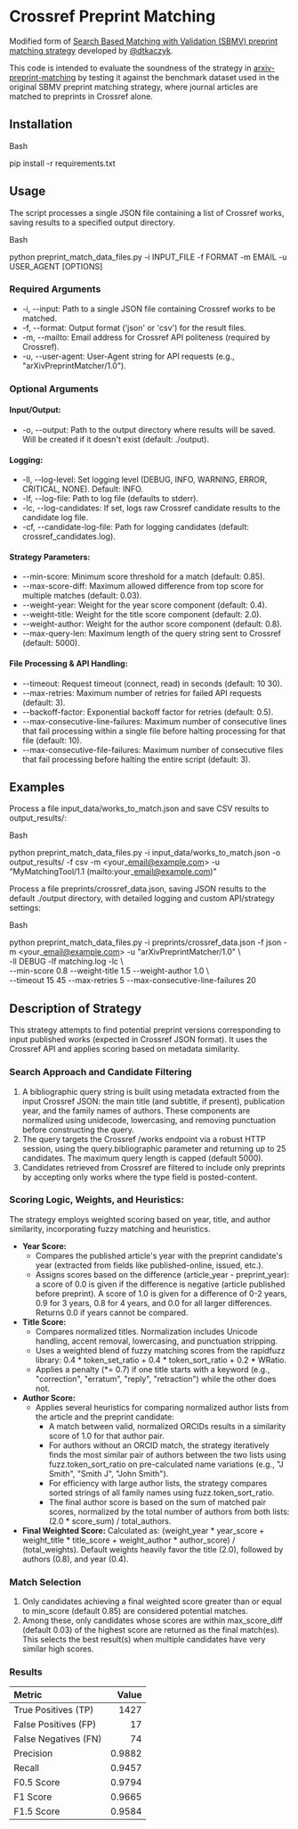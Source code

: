 # **Crossref Preprint Matching**

Modified form of [Search Based Matching with Validation (SBMV) preprint matching strategy](https://gitlab.com/crossref/labs/marple/-/blob/main/strategies_available/preprint_sbmv/strategy.py?ref_type=heads) developed by [@dtkaczyk](https://github.com/dtkaczyk). 

This code is intended to evaluate the soundness of the strategy in [arxiv-preprint-matching](https://github.com/cometadata/arxiv-preprint-matching) by testing it against the benchmark dataset used in the original SBMV preprint matching strategy, where journal articles are matched to preprints in Crossref alone.


## **Installation**

Bash

pip install \-r requirements.txt

## **Usage**

The script processes a single JSON file containing a list of Crossref works, saving results to a specified output directory.

Bash

python preprint\_match\_data\_files.py \-i INPUT\_FILE \-f FORMAT \-m EMAIL \-u USER\_AGENT \[OPTIONS\]

### **Required Arguments**

* \-i, \--input: Path to a single JSON file containing Crossref works to be matched.  
* \-f, \--format: Output format ('json' or 'csv') for the result files.  
* \-m, \--mailto: Email address for Crossref API politeness (required by Crossref).  
* \-u, \--user-agent: User-Agent string for API requests (e.g., "arXivPreprintMatcher/1.0").

### **Optional Arguments**

#### **Input/Output:**

* \-o, \--output: Path to the output directory where results will be saved. Will be created if it doesn't exist (default: ./output).

#### **Logging:**

* \-ll, \--log-level: Set logging level (DEBUG, INFO, WARNING, ERROR, CRITICAL, NONE). Default: INFO.  
* \-lf, \--log-file: Path to log file (defaults to stderr).  
* \-lc, \--log-candidates: If set, logs raw Crossref candidate results to the candidate log file.  
* \-cf, \--candidate-log-file: Path for logging candidates (default: crossref\_candidates.log).

#### **Strategy Parameters:**

* \--min-score: Minimum score threshold for a match (default: 0.85).  
* \--max-score-diff: Maximum allowed difference from top score for multiple matches (default: 0.03).  
* \--weight-year: Weight for the year score component (default: 0.4).  
* \--weight-title: Weight for the title score component (default: 2.0).  
* \--weight-author: Weight for the author score component (default: 0.8).  
* \--max-query-len: Maximum length of the query string sent to Crossref (default: 5000).

#### **File Processing & API Handling:**

* \--timeout: Request timeout (connect, read) in seconds (default: 10 30).  
* \--max-retries: Maximum number of retries for failed API requests (default: 3).  
* \--backoff-factor: Exponential backoff factor for retries (default: 0.5).  
* \--max-consecutive-line-failures: Maximum number of consecutive lines that fail processing within a single file before halting processing for that file (default: 10).  
* \--max-consecutive-file-failures: Maximum number of consecutive files that fail processing before halting the entire script (default: 3).

## **Examples**

Process a file input\_data/works\_to\_match.json and save CSV results to output\_results/:

Bash

python preprint\_match\_data\_files.py \-i input\_data/works\_to\_match.json \-o output\_results/ \-f csv \-m \<your\_email@example.com\> \-u "MyMatchingTool/1.1 (mailto:your\_email@example.com)"

Process a file preprints/crossref\_data.json, saving JSON results to the default ./output directory, with detailed logging and custom API/strategy settings:

Bash

python preprint\_match\_data\_files.py \-i preprints/crossref\_data.json \-f json \-m \<your\_email@example.com\> \-u "arXivPreprintMatcher/1.0" \\  
 \-ll DEBUG \-lf matching.log \-lc \\  
 \--min-score 0.8 \--weight-title 1.5 \--weight-author 1.0 \\  
 \--timeout 15 45 \--max-retries 5 \--max-consecutive-line-failures 20

## **Description of Strategy**

This strategy attempts to find potential preprint versions corresponding to input published works (expected in Crossref JSON format). It uses the Crossref API and applies scoring based on metadata similarity.

### **Search Approach and Candidate Filtering**

1. A bibliographic query string is built using metadata extracted from the input Crossref JSON: the main title (and subtitle, if present), publication year, and the family names of authors. These components are normalized using unidecode, lowercasing, and removing punctuation before constructing the query.  
2. The query targets the Crossref /works endpoint via a robust HTTP session, using the query.bibliographic parameter and returning up to 25 candidates. The maximum query length is capped (default 5000).  
3. Candidates retrieved from Crossref are filtered to include only preprints by accepting only works where the type field is posted-content.

### **Scoring Logic, Weights, and Heuristics:**

The strategy employs weighted scoring based on year, title, and author similarity, incorporating fuzzy matching and heuristics.

* **Year Score:**  
  * Compares the published article's year with the preprint candidate's year (extracted from fields like published-online, issued, etc.).  
  * Assigns scores based on the difference (article\_year \- preprint\_year): a score of 0.0 is given if the difference is negative (article published before preprint). A score of 1.0 is given for a difference of 0-2 years, 0.9 for 3 years, 0.8 for 4 years, and 0.0 for all larger differences. Returns 0.0 if years cannot be compared.  
* **Title Score:**  
  * Compares normalized titles. Normalization includes Unicode handling, accent removal, lowercasing, and punctuation stripping.  
  * Uses a weighted blend of fuzzy matching scores from the rapidfuzz library: 0.4 \* token\_set\_ratio \+ 0.4 \* token\_sort\_ratio \+ 0.2 \* WRatio.  
  * Applies a penalty (\*= 0.7) if one title starts with a keyword (e.g., "correction", "erratum", "reply", "retraction") while the other does not.  
* **Author Score:**  
  * Applies several heuristics for comparing normalized author lists from the article and the preprint candidate:  
    * A match between valid, normalized ORCIDs results in a similarity score of 1.0 for that author pair.  
    * For authors without an ORCID match, the strategy iteratively finds the most similar pair of authors between the two lists using fuzz.token\_sort\_ratio on pre-calculated name variations (e.g., "J Smith", "Smith J", "John Smith").  
    * For efficiency with large author lists, the strategy compares sorted strings of all family names using fuzz.token\_sort\_ratio.  
    * The final author score is based on the sum of matched pair scores, normalized by the total number of authors from both lists: (2.0 \* score\_sum) / total\_authors.  
* **Final Weighted Score:** Calculated as: (weight\_year \* year\_score \+ weight\_title \* title\_score \+ weight\_author \* author\_score) / (total\_weights). Default weights heavily favor the title (2.0), followed by authors (0.8), and year (0.4).

### **Match Selection**

1. Only candidates achieving a final weighted score greater than or equal to min\_score (default 0.85) are considered potential matches.  
2. Among these, only candidates whose scores are within max\_score\_diff (default 0.03) of the highest score are returned as the final match(es). This selects the best result(s) when multiple candidates have very similar high scores.

### Results

| Metric                    |     Value |  
|:--------------------------|----------:|  
| True Positives (TP)       | 1427      |  
| False Positives (FP)      |   17      |  
| False Negatives (FN)      |   74      |  
| Precision                 |    0.9882 |  
| Recall                    |    0.9457 |  
| F0.5 Score                |    0.9794 |
| F1 Score                  |    0.9665 |
| F1.5 Score                |    0.9584 |